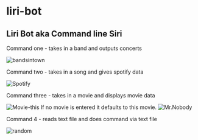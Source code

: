 # liri-bot
## Liri Bot aka Command line Siri  


Command one - takes in a band and outputs concerts

![bandsintown](https://media.discordapp.net/attachments/538118399822135296/653086248147353622/1.PNG) 

Command two - takes in a song and gives spotify data  

![Spotify](https://media.discordapp.net/attachments/538118399822135296/653086249263038520/2.PNG) 

Command three - takes in a movie and displays movie data 

![Movie-this](https://media.discordapp.net/attachments/538118399822135296/653086251955650560/3.PNG)
If no movie is entered it defaults to this movie.
![Mr.Nobody](https://media.discordapp.net/attachments/538118399822135296/653086257148329996/nobody.PNG)  

Command 4 - reads text file and does command via text file 

![random](https://media.discordapp.net/attachments/538118399822135296/653086254988001339/4.PNG) 



